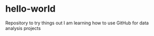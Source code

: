 # hello-world
Repository to try things out
I am learning how to use GitHub for data analysis projects
